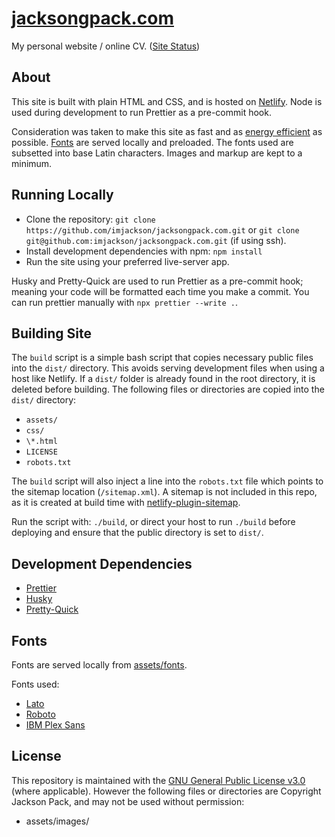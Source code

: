 # [jacksongpack.com](https://jacksongpack.com)

My personal website / online CV. ([Site Status](https://stats.uptimerobot.com/nXRK6cXKKP))

## About

This site is built with plain HTML and CSS, and is hosted on [Netlify](https://netlify.com). Node is used during development to run Prettier as a pre-commit hook.

Consideration was taken to make this site as fast and as [energy efficient](https://websitecarbon.com) as possible. [Fonts](#fonts) are served locally and preloaded. The fonts used are subsetted into base Latin characters. Images and markup are kept to a minimum.

## Running Locally

-   Clone the repository: `git clone https://github.com/imjackson/jacksongpack.com.git` or `git clone git@github.com:imjackson/jacksongpack.com.git` (if using ssh).
-   Install development dependencies with npm: `npm install`
-   Run the site using your preferred live-server app.

Husky and Pretty-Quick are used to run Prettier as a pre-commit hook; meaning your code will be formatted each time you make a commit. You can run prettier manually with `npx prettier --write .`.

## Building Site

The `build` script is a simple bash script that copies necessary public files into the `dist/` directory. This avoids serving development files when using a host like Netlify. If a `dist/` folder is already found in the root directory, it is deleted before building. The following files or directories are copied into the `dist/` directory:

-   `assets/`
-   `css/`
-   `\*.html`
-   `LICENSE`
-   `robots.txt`

The `build` script will also inject a line into the `robots.txt` file which points to the sitemap location (`/sitemap.xml`). A sitemap is not included in this repo, as it is created at build time with [netlify-plugin-sitemap](https://github.com/netlify-labs/netlify-plugin-sitemap).

Run the script with: `./build`, or direct your host to run `./build` before deploying and ensure that the public directory is set to `dist/`.

## Development Dependencies

-   [Prettier](https://github.com/prettier/prettier)
-   [Husky](https://github.com/typicode/husky)
-   [Pretty-Quick](https://github.com/azz/pretty-quick)

## Fonts

Fonts are served locally from [assets/fonts](./assets/fonts/).

Fonts used:

-   [Lato](https://www.latofonts.com/)
-   [Roboto](https://fonts.google.com/specimen/Roboto?preview.text_type=custom#about)
-   [IBM Plex Sans](https://www.ibm.com/plex/)

## License

This repository is maintained with the [GNU General Public License v3.0](./LICENSE) (where applicable). However the following files or directories are Copyright Jackson Pack, and may not be used without permission:

-   assets/images/

